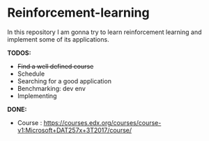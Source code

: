 # Reinforcement-learning
In this repository I am gonna try to learn reinforcement learning and implement some of its applications.

**TODOS:**


- ~~Find a well defined course~~ </br>
- Schedule </br>
- Searching for a good application </br>
- Benchmarking: dev env </br>
- Implementing </br>


**DONE:**

- Course : https://courses.edx.org/courses/course-v1:Microsoft+DAT257x+3T2017/course/

